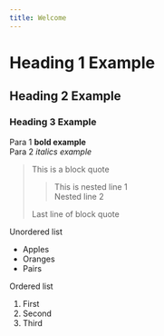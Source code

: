```yaml
---
title: Welcome
---
```

# Heading 1 Example
## Heading 2 Example
### Heading 3 Example
Para 1 **bold example**\
Para 2 *italics example*
> This is a block quote
> > This is nested line 1\
> > Nested line 2
> > 
> Last line of block quote
> 

Unordered list
* Apples
* Oranges
* Pairs

Ordered list
1. First
2. Second
3. Third
